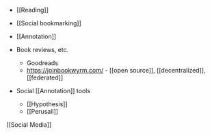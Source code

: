   - [[Reading]]
  - [[Social bookmarking]]
  - [[Annotation]]

  - Book reviews, etc.
      - Goodreads
      - https://joinbookwyrm.com/ -  [[open     source]],
        [[decentralized]],
        [[federated]]

  - Social [[Annotation]] tools
      - [[Hypothesis]]
      - [[Perusall]]

[[Social Media]]